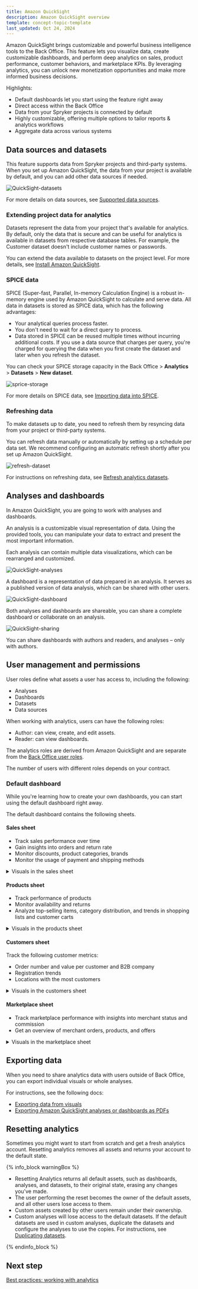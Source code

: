 ```yaml
---
title: Amazon QuickSight
description: Amazon QuickSight overview
template: concept-topic-template
last_updated: Oct 24, 2024
---
```


Amazon QuickSight brings customizable and powerful business intelligence tools to the Back Office. This feature lets you visualize data, create customizable dashboards, and perform deep analytics on sales, product performance, customer behaviors, and marketplace KPIs. By leveraging analytics, you can unlock new monetization opportunities and make more informed business decisions.

Highlights:

* Default dashboards let you start using the feature right away
* Direct access within the Back Office
* Data from your Spryker projects is connected by default
* Highly customizable, offering multiple options to tailor reports & analytics workflows
* Aggregate data across various systems

## Data sources and datasets

This feature supports data from Spryker projects and third-party systems. When you set up Amazon QuickSight, the data from your project is available by default, and you can add other data sources if needed.

![QuickSight-datasets](https://spryker.s3.eu-central-1.amazonaws.com/docs/pbc/all/business-intelligence/amazon-quicksight-third-party-integration/amazon-quicksight.md/qs-data-sets.png)

For more details on data sources, see [Supported data sources](https://docs.aws.amazon.com/quicksight/latest/user/supported-data-sources.html).

### Extending project data for analytics

Datasets represent the data from your project that's available for analytics. By default, only the data that is secure and can be useful for analytics is available in datasets from respective database tables. For example, the Customer dataset doesn't include customer names or passwords.

You can extend the data available to datasets on the project level. For more details, see [Install Amazon QuickSight](/docs/pbc/all/business-intelligence/{{page.version}}/amazon-quicksight-third-party-integration/install-amazon-quicksight.html).


### SPICE data

SPICE (Super-fast, Parallel, In-memory Calculation Engine) is a robust in-memory engine used by Amazon QuickSight to calculate and serve data. All data in datasets is stored as SPICE data, which has the following advantages:

* Your analytical queries process faster.
* You don't need to wait for a direct query to process.
* Data stored in SPICE can be reused multiple times without incurring additional costs. If you use a data source that charges per query, you're charged for querying the data when you first create the dataset and later when you refresh the dataset.

You can check your SPICE storage capacity in the Back Office > **Analytics** > **Datasets** > **New dataset**.

![sprice-storage](https://spryker.s3.eu-central-1.amazonaws.com/docs/pbc/all/business-intelligence/amazon-quicksight-third-party-integration/amazon-quicksight.md/sprice-storage.png)

For more details on SPICE data, see [Importing data into SPICE](https://docs.aws.amazon.com/quicksight/latest/user/spice.html).

### Refreshing data

To make datasets up to date, you need to refresh them by resyncing data from your project or third-party systems.

You can refresh data manually or automatically by setting up a schedule per data set. We recommend configuring an automatic refresh shortly after you set up Amazon QuickSight.


![refresh-dataset](https://spryker.s3.eu-central-1.amazonaws.com/docs/pbc/all/business-intelligence/amazon-quicksight-third-party-integration/amazon-quicksight.md/refresh-dataset.png)

For instructions on refreshing data, see [Refresh analytics datasets](/docs/pbc/all/business-intelligence/{{page.version}}/amazon-quicksight-third-party-integration/back-office-refresh-analytics-datasets.html).


## Analyses and dashboards

In Amazon QuickSight, you are going to work with analyses and dashboards.

An analysis is a customizable visual representation of data. Using the provided tools, you can manipulate your data to extract and present the most important information.

Each analysis can contain multiple data visualizations, which can be rearranged and customized.


![QuickSight-analyses](https://spryker.s3.eu-central-1.amazonaws.com/docs/pbc/all/business-intelligence/amazon-quicksight-third-party-integration/amazon-quicksight.md/qs-analysis.png)


A dashboard is a representation of data prepared in an analysis. It serves as a published version of data analysis, which can be shared with other users.

![QuickSight-dashboard](https://spryker.s3.eu-central-1.amazonaws.com/docs/pbc/all/business-intelligence/amazon-quicksight-third-party-integration/amazon-quicksight.md/qs-dashboard.png)


Both analyses and dashboards are shareable, you can share a complete dashboard or collaborate on an analysis.

![QuickSight-sharing](https://spryker.s3.eu-central-1.amazonaws.com/docs/pbc/all/business-intelligence/amazon-quicksight-third-party-integration/amazon-quicksight.md/qs-sharing.png)

You can share dashboards with authors and readers, and analyses – only with authors.



## User management and permissions

User roles define what assets a user has access to, including the following:
* Analyses
* Dashboards
* Datasets
* Data sources

When working with analytics, users can have the following roles:
* Author: can view, create, and edit assets.
* Reader: can view dashboards.

The analytics roles are derived from Amazon QuickSight and are separate from the [Back Office user roles](/docs/pbc/all/user-management/{{page.version}}/base-shop/manage-in-the-back-office/best-practices-manage-users-and-their-permissions-with-roles-and-groups.html).

The number of users with different roles depends on your contract.

<!-- To request new users or roles to be updated, contact your Customer Success Manager at [the analytics contact page](https://now.spryker.com/contact-analytics). -->


### Default dashboard

While you're learning how to create your own dashboards, you can start using the default dashboard right away.

The default dashboard contains the following sheets.

#### Sales sheet

* Track sales performance over time
* Gain insights into orders and return rate
* Monitor discounts, product categories, brands
* Monitor the usage of payment and shipping methods

<details>
  <summary>Visuals in the sales sheet</summary>

  | Visual                              | Visual Type    | Business Value                                                                                                                                                                      | Actionable Insight                                                                                                                     |
  | ----------------------------------- | -------------- | ----------------------------------------------------------------------------------------------------------------------------------------------------------------------------------- | -------------------------------------------------------------------------------------------------------------------------------------- |
  | Total Sales                         | KPI            | Indicates overall business revenue and helps track growth or identify trends.                                                                                                       | Track overall revenue trends. If growth slows, evaluate pricing strategies, marketing efforts, or product performance.                 |
  | Total Orders                        | Table          | Reflects customer activity and signals demand and operational performance.                                                                                                          | Monitor order volume to measure demand. Sudden changes may indicate issues with pricing, stock availability, or competition.           |
  | Total Canceled                      | KPI            | Quantifies the financial loss due to order cancellations, helping assess the monetary impact of cancellations and identify trends or root causes                                    | Analyze canceled order trends to identify common causes like shipping delays or inventory shortages and take corrective action.        |
  | Cancelation Rate                    | Donut chart    | Reveals issues in inventory, delivery, or customer decision-making.                                                                                                                 | Investigate and reduce factors causing high cancellation rates, such as unclear product descriptions or lack of customer support.      |
  | Return Rate                         | Donut chart    | Highlights product quality or customer dissatisfaction issues.                                                                                                                      | Identify patterns in high return rates and address them by improving product quality, descriptions, or customer expectations.          |
  | "Waiting for Return" Order Items    | KPI            | Tracks pending returns, aiding better inventory and refund management.                                                                                                              | Monitor pending returns to ensure timely processing and better inventory management.                                                   |
  | Average Fulllment Time in Hours     | KPI            | Measures operational efficiency and impacts customer satisfaction.                                                                                                                  | Reduce fulfillment times by streamlining logistics, optimizing warehouse operations, or enhancing coordination with shipping partners. |
  | Order Items by Status               | Donut chart    | Provides insight into order processing and highlights bottlenecks.                                                                                                                  | Identify bottlenecks in order processing and implement targeted solutions to streamline the fulfillment pipeline.                      |
  | Number of Orders                    | Line chart     | Provides a visual representation of order trends over time, helping identify seasonality, promotional effectiveness, or shifts in customer demand.                                  | Use order volume trends to assess promotional effectiveness or customer demand across periods.                                         |
  | Order Value and Discounts           | Bar chart      | Tracks revenue per order while accounting for promotional costs.                                                                                                                    | Evaluate the financial impact of discounts on revenue. Adjust promotional strategies if discounts are eroding margins excessively.     |
  | Average Order Value                 | Bar chart      | Indicates customer spending per order, revealing purchasing behavior.                                                                                                               | Boost average order value through upselling, bundling, or offering free shipping thresholds.                                           |
  | Average Order Size                  | Bar chart      | Reflects the number of items per order, showing cross-sell or upsell effectiveness.                                                                                                 | Monitor the number of items per order. Encourage customers to add more products through cross-sell campaigns or discounts.             |
  | Applied Discount Value              | Table          | Assesses the financial impact of discounts and promotional campaigns.                                                                                                               | Assess the effectiveness of discounts. Focus on high-impact promotions that drive sales without significantly reducing profitability.  |
  | Payment Methods                     | Pie chart      | Provides insights into customer payment preferences, aiding optimization.                                                                                                           | Analyze customer payment preferences to optimize checkout processes and ensure support for popular payment options.                    |
  | Shipping Methods                    | Pie chart      | Tracks delivery preferences, helping improve logistics offerings.                                                                                                                   | Adjust shipping options based on customer preferences to improve conversion rates and satisfaction.                                    |
  | Sales by Top Brands                 | Tree map chart | Identifies high-performing brands for inventory and marketing optimization.                                                                                                         | Promote high-performing brands and focus marketing efforts on increasing visibility for underperforming brands with potential.         |
  | Sales by Product Category           | Donut chart    | Highlights popular categories to adjust product strategies.                                                                                                                         | Refine product category offerings by investing in high-performing categories and reassessing the strategy for underperforming ones.    |
  | Sales over time by Product Category | Line chart     | Reveals seasonal trends and demand fluctuations per category.                                                                                                                       | Identify seasonal trends and plan inventory, marketing, and promotions accordingly to maximize sales during peak times.                |
  | Order Item Status by Customer       | Table          | Identifies issues or patterns related to specific customers.                                                                                                                        | Monitor customer-specific order issues to provide personalized support and improve satisfaction for at-risk customers.                 |
  | Order Items by Status               | Table          | Tracks the processing stages (e.g., pending, shipped, delivered) of individual items, enabling identification of bottlenecks, delays, or inefficiencies in the fulfillment process. | Evaluate operational efficiency and resolve delays at specific stages of the fulfillment process, like packing or shipping.            |

</details>


#### Products sheet

* Track performance of products
* Monitor availability and returns
* Analyze top-selling items, category distribution, and trends in shopping lists and customer carts

<details>
  <summary>Visuals in the products sheet</summary>

  | Visual                                      | Visual Type | Business Value                                                                                       | Actionable Insight                                                                                                                                               |
  | ------------------------------------------- | ----------- | ---------------------------------------------------------------------------------------------------- | ---------------------------------------------------------------------------------------------------------------------------------------------------------------- |
  | Ratio of Active Concrete Products           | Gauge       | Ensures a high percentage of available products for sale, reducing missed revenue opportunities.     | Monitor the ratio to ensure sufficient product availability. If low, focus on reactivating inactive products or onboarding new inventory.                        |
  | Product Availability                        | Pie chart   | Tracks inventory health, minimizing out-of-stock situations.                                         | Identify products frequently out of stock and improve inventory management or supplier reliability to reduce missed sales.                                       |
  | Top Products Sold by Quantity               | Bar chart   | Identifies bestsellers for marketing and inventory focus.                                            | Focus marketing campaigns and inventory prioritization on high-demand products to maximize revenue and customer satisfaction.                                    |
  | Top Products Sold by Revenue incl. Discount | Bar chart   | Highlights high-revenue products, factoring in discount impact.                                      | Assess the effectiveness of discounts in driving revenue. Use insights to refine pricing and promotional strategies for top-selling items.                       |
  | Top Products Returned by Quantity           | Bar chart   | Uncovers quality issues or customer dissatisfaction with specific products.                          | Investigate reasons for high return rates, such as quality or misaligned customer expectations, and address them through better quality control or descriptions. |
  | Products per Category                       | Bar chart   | Evaluates category diversity and completeness.                                                       | Ensure balanced category distribution. If certain categories are underrepresented, encourage merchants to expand their catalog.                                  |
  | Not Active Abstract Products per Category   | Donut chart | Flags inactive products for inventory optimization.                                                  | Identify inactive product categories and either reactivate or phase out underperforming categories to optimize the catalog.                                      |
  | Top Products in Orders                      | Table       | Identifies frequently purchased products for cross-selling.                                          | Highlight frequently ordered items to create bundling opportunities or improve marketing efforts for similar products.                                           |
  | Top Product in Carts of Logged-in Customers | Table       | Helps target marketing campaigns for high-interest products.                                         | Target cart abandonment campaigns with discounts or reminders for high-interest products to convert these into purchases.                                        |
  | Top Product in Shopping Lists               | Table       | Tracks potential future purchases for upselling opportunities.                                       | Use shopping list data to anticipate future demand and strategically adjust inventory or pricing for these products.                                             |
  | Not Available Products                      | Table       | Highlights inventory gaps, reducing potential lost sales.                                            | Track unavailable products to minimize stockouts. Work with suppliers to ensure critical items are consistently in stock.                                        |
  | Concrete Products                           | Table       | Shows the table with concrete products to improve the user experience working with the product data. | Monitor the performance and availability of specific SKUs. Focus on optimizing inventory for high-performing or trending products.                               |


</details>


#### Customers sheet

Track the following customer metrics:
* Order number and value per customer and B2B company
* Registration trends
* Locations with the most customers


<details>
  <summary>Visuals in the customers sheet</summary>

  | Visual                         | Visual Type | Business Value                                                       | Actionable Insight                                                                                                                                        |
  | ------------------------------ | ----------- | -------------------------------------------------------------------- | --------------------------------------------------------------------------------------------------------------------------------------------------------- |
  | Number of Customers            | KPI         | Reflects overall reach and customer base growth.                     | Track customer base growth over time. If growth is slow, reassess marketing strategies or loyalty programs to attract and retain more customers.          |
  | Customers by Gender            | Pie chart   | Provides demographic insights for targeted marketing.                | Use gender distribution to refine marketing campaigns and product offerings tailored to your primary customer demographic.                                |
  | Number of Active Companies     | Gauge       | Tracks engagement in B2B scenarios.                                  | Identify inactive business accounts and implement engagement campaigns, such as B2B-specific discounts or targeted outreach.                              |
  | Customers by Order Value       | Bar chart   | Identifies high-value customers for loyalty or premium services.     | Focus retention efforts and exclusive promotions on high-value customers to maximize lifetime value and build loyalty.                                    |
  | Customers by Number of Orders  | Bar chart   | Reveals repeat customers and opportunities for retention strategies. | Identify repeat customers and design loyalty programs or personalized discounts to further encourage frequent purchases.                                  |
  | Customers by Location          | Map         | Helps focus regional marketing or logistical optimization.           | Optimize regional marketing efforts and shipping logistics by identifying high-demand areas. Consider expanding offerings in underserved regions.         |
  | Customers by Registration Date | Line chart  | Tracks acquisition trends over time.                                 | Analyze customer acquisition trends over time. Use insights to replicate successful campaigns or refine acquisition strategies during low-growth periods. |
  | Companies by Order Value       | Bar chart   | Identifies top B2B clients for strategic relationship building.      | Develop tailored relationship strategies for high-value business customers, such as personalized account management or premium service options.           |
  | Companies by Number of Orders  | Bar chart   | Highlights active business clients for retention efforts.            | Identify frequently ordering businesses and offer incentives like volume discounts or preferred shipping rates to enhance retention.                      |


</details>

#### Marketplace sheet

* Track marketplace performance with insights into merchant status and commission
* Get an overview of merchant orders, products, and offers

<details>
  <summary>Visuals in the marketplace sheet</summary>

  | Visual                                   | Visual Type | Business Value                                                                                                                                                  | Actionable Insight                                                                                                                                               |
  | ---------------------------------------- | ----------- | --------------------------------------------------------------------------------------------------------------------------------------------------------------- | ---------------------------------------------------------------------------------------------------------------------------------------------------------------- |
  | Number of Merchants                      | KPI         | Tracks marketplace growth and merchant diversity.                                                                                                               | Monitor the growth of marketplace participants. If growth is stagnant, adjust merchant acquisition strategies or improve onboarding experiences.                 |
  | Merchants Waiting for Approval           | Table       | Helps streamline onboarding processes.                                                                                                                          | Identify bottlenecks in the approval process and implement faster verification workflows or automate routine checks to reduce delays.                            |
  | Merchant Online Status                   | Pie chart   | Monitors merchant activity for marketplace health.                                                                                                              | Track inactive merchants and deploy reactivation campaigns, offering incentives, training, or reminders to encourage engagement.                                 |
  | Total Commissions                        | KPI         | Measures revenue generated from marketplace commissions.                                                                                                        | Regularly evaluate commission policies to ensure profitability while remaining competitive. Use trends to forecast future marketplace earnings.                  |
  | Merchants by Order Value                 | Bar chart   | Identifies high-performing merchants for partnerships.                                                                                                          | Identify high-performing merchants and provide exclusive benefits like marketing support or reduced commissions to strengthen partnerships.                      |
  | Merchants by Number of Orders            | Bar chart   | Highlights active merchants for retention and optimization.                                                                                                     | Assist low-order-volume merchants by providing sales analytics, customer behavior insights, or promotional opportunities.                                        |
  | Merchants by Number of Abstract Products | Bar chart   | Reflects inventory diversity per merchant.                                                                                                                      | Encourage merchants with low product counts to expand their offerings, providing tools or guides to simplify product listing.                                    |
  | Merchants by Number of Product Offers    | Bar chart   | Indicates competitive variety offered by merchants.                                                                                                             | Analyze product diversity trends. Support merchants with fewer offers to list more products, enhancing marketplace variety.                                      |
  | Merchant Product Approval Status         | Donut chart | Tracks pending product approvals to maintain catalog health.                                                                                                    | Accelerate approval workflows by standardizing guidelines or automating common checks, ensuring products go live quicker.                                        |
  | Merchant Product Offer Approval Status   | Donut chart | Ensures timely processing of merchant offers.                                                                                                                   | Optimize product offer review processes to reduce delays, helping merchants stay competitive and responsive to customer demands.                                 |
  | Commission by Merchant                   | Bar chart   | Tracks individual merchant contribution to revenue.                                                                                                             | Use commission data to segment merchants and offer performance-based incentives or support to underperforming merchants.                                         |
  | Commission by Product Category           | Bar chart   | Highlights lucrative categories for commission revenue.                                                                                                         | Identify high-commission categories and prioritize them in marketing efforts. Consider adjusting commission rates for underperforming categories to drive sales. |
  | Commission Value                         | Table       | Monitors overall commission revenue health.                                                                                                                     | Analyze trends in commission growth or decline to identify risks or opportunities. Adjust commission structures to balance revenue and merchant satisfaction.    |
  | Merchant Order Items by Status           | Pie chart   | Tracks merchant-specific order fulfillment performance.                                                                                                         | Detect fulfillment issues (e.g., pending or delayed items) by merchant and address them with process optimizations or additional support.                        |
  | Merchants by Registration Date           | Line chart  | Visualizes the rate of merchant onboarding over time, helping assess growth trends, evaluate marketing efforts, and identify periods of high or low engagement. | Assess periods of high registration to replicate successful campaigns. Address periods of low sign-ups by analyzing and resolving barriers.                      |

</details>


## Exporting data


When you need to share analytics data with users outside of Back Office, you can export individual visuals or whole analyses.

For instructions, see the following docs:

* [Exporting data from visuals](https://docs.aws.amazon.com/quicksight/latest/user/exporting-data.html)
* [Exporting Amazon QuickSight analyses or dashboards as PDFs](https://docs.aws.amazon.com/quicksight/latest/user/export-dashboard-to-pdf.html)



## Resetting analytics


Sometimes you might want to start from scratch and get a fresh analytics account. Resetting analytics removes all assets and returns your account to the default state.

{% info_block warningBox %}

* Resetting Analytics returns all default assets, such as dashboards, analyses, and datasets, to their original state, erasing any changes you've made.
* The user performing the reset becomes the owner of the default assets, and all other users lose access to them.
* Custom assets created by other users remain under their ownership.
* Custom analyses will lose access to the default datasets. If the default datasets are used in custom analyses, duplicate the datasets and configure the analyses to use the copies. For instructions, see [Duplicating datasets](https://docs.aws.amazon.com/quicksight/latest/user/duplicate-a-data-set.html).

{% endinfo_block %}

## Next step

[Best practices: working with analytics](/docs/pbc/all/business-intelligence/{{page.version}}/amazon-quicksight-third-party-integration/best-practices-working-with-analytics.html)
